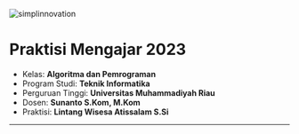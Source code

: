 ![simplinnovation](https://1.bp.blogspot.com/-wStk0VZDfMk/YCC0GIRPrDI/AAAAAAAAAGc/1yj7IOUedvoeO1CuCxq7ETLW0FqXni6mwCLcBGAsYHQ/s320/logotext.png)

# __Praktisi Mengajar 2023__

- Kelas: __Algoritma dan Pemrograman__
- Program Studi: __Teknik Informatika__
- Perguruan Tinggi: __Universitas Muhammadiyah Riau__
- Dosen: __Sunanto S.Kom, M.Kom__
- Praktisi: __Lintang Wisesa Atissalam S.Si__

<hr/>